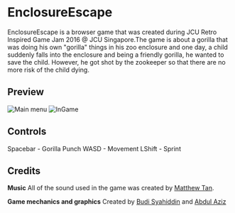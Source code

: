 # EnclosureEscape

EnclosureEscape is a browser game that was created during JCU Retro Inspired Game Jam 2016 @ JCU Singapore.The game is about a gorilla that was doing his own "gorilla" things in his zoo enclosure and one day, a child suddenly falls into the enclosure and being a friendly gorilla, he wanted to save the child. However, he got shot by the zookeeper so that there are no more risk of the child dying.

## Preview
![Main menu](http://i.imgur.com/YH9JqqV.png)
![InGame](http://i.imgur.com/SgQl2q1.png)

## Controls
Spacebar - Gorilla Punch
WASD - Movement
LShift - Sprint

## Credits
**Music**
All of the sound used in the game was created by [Matthew Tan](https://github.com/euwbah).

**Game mechanics and graphics**
Created by [Budi Syahiddin](https://github.com/BudiVanRoyale) and [Abdul Aziz](https://github.com/xmodulus?tab=repositories)


